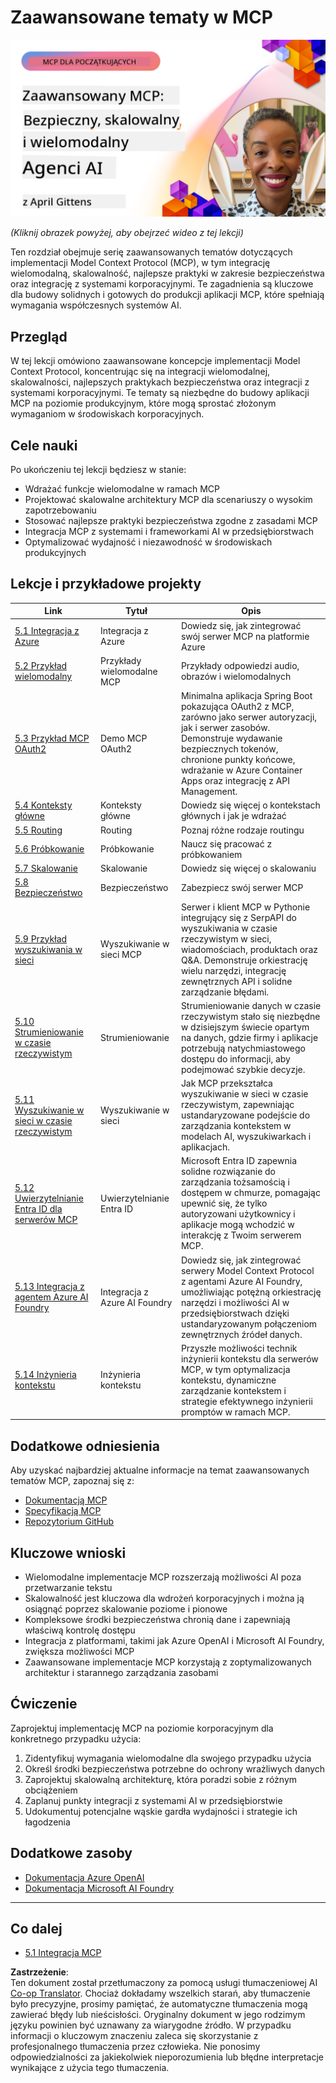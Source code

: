 <!--
CO_OP_TRANSLATOR_METADATA:
{
  "original_hash": "d204bc94ea6027d06a703b21b711ca57",
  "translation_date": "2025-07-29T01:25:45+00:00",
  "source_file": "05-AdvancedTopics/README.md",
  "language_code": "pl"
}
-->
# Zaawansowane tematy w MCP

[![Zaawansowane MCP: Bezpieczne, skalowalne i wielomodalne agenty AI](../../../translated_images/06.42259eaf91fccfc6d06ef1c126c9db04bbff9e5f60a87b782a2ec2616163142f.pl.png)](https://youtu.be/4yjmGvJzYdY)

_(Kliknij obrazek powyżej, aby obejrzeć wideo z tej lekcji)_

Ten rozdział obejmuje serię zaawansowanych tematów dotyczących implementacji Model Context Protocol (MCP), w tym integrację wielomodalną, skalowalność, najlepsze praktyki w zakresie bezpieczeństwa oraz integrację z systemami korporacyjnymi. Te zagadnienia są kluczowe dla budowy solidnych i gotowych do produkcji aplikacji MCP, które spełniają wymagania współczesnych systemów AI.

## Przegląd

W tej lekcji omówiono zaawansowane koncepcje implementacji Model Context Protocol, koncentrując się na integracji wielomodalnej, skalowalności, najlepszych praktykach bezpieczeństwa oraz integracji z systemami korporacyjnymi. Te tematy są niezbędne do budowy aplikacji MCP na poziomie produkcyjnym, które mogą sprostać złożonym wymaganiom w środowiskach korporacyjnych.

## Cele nauki

Po ukończeniu tej lekcji będziesz w stanie:

- Wdrażać funkcje wielomodalne w ramach MCP
- Projektować skalowalne architektury MCP dla scenariuszy o wysokim zapotrzebowaniu
- Stosować najlepsze praktyki bezpieczeństwa zgodne z zasadami MCP
- Integracja MCP z systemami i frameworkami AI w przedsiębiorstwach
- Optymalizować wydajność i niezawodność w środowiskach produkcyjnych

## Lekcje i przykładowe projekty

| Link | Tytuł | Opis |
|------|-------|-------------|
| [5.1 Integracja z Azure](./mcp-integration/README.md) | Integracja z Azure | Dowiedz się, jak zintegrować swój serwer MCP na platformie Azure |
| [5.2 Przykład wielomodalny](./mcp-multi-modality/README.md) | Przykłady wielomodalne MCP | Przykłady odpowiedzi audio, obrazów i wielomodalnych |
| [5.3 Przykład MCP OAuth2](../../../05-AdvancedTopics/mcp-oauth2-demo) | Demo MCP OAuth2 | Minimalna aplikacja Spring Boot pokazująca OAuth2 z MCP, zarówno jako serwer autoryzacji, jak i serwer zasobów. Demonstruje wydawanie bezpiecznych tokenów, chronione punkty końcowe, wdrażanie w Azure Container Apps oraz integrację z API Management. |
| [5.4 Konteksty główne](./mcp-root-contexts/README.md) | Konteksty główne | Dowiedz się więcej o kontekstach głównych i jak je wdrażać |
| [5.5 Routing](./mcp-routing/README.md) | Routing | Poznaj różne rodzaje routingu |
| [5.6 Próbkowanie](./mcp-sampling/README.md) | Próbkowanie | Naucz się pracować z próbkowaniem |
| [5.7 Skalowanie](./mcp-scaling/README.md) | Skalowanie | Dowiedz się więcej o skalowaniu |
| [5.8 Bezpieczeństwo](./mcp-security/README.md) | Bezpieczeństwo | Zabezpiecz swój serwer MCP |
| [5.9 Przykład wyszukiwania w sieci](./web-search-mcp/README.md) | Wyszukiwanie w sieci MCP | Serwer i klient MCP w Pythonie integrujący się z SerpAPI do wyszukiwania w czasie rzeczywistym w sieci, wiadomościach, produktach oraz Q&A. Demonstruje orkiestrację wielu narzędzi, integrację zewnętrznych API i solidne zarządzanie błędami. |
| [5.10 Strumieniowanie w czasie rzeczywistym](./mcp-realtimestreaming/README.md) | Strumieniowanie | Strumieniowanie danych w czasie rzeczywistym stało się niezbędne w dzisiejszym świecie opartym na danych, gdzie firmy i aplikacje potrzebują natychmiastowego dostępu do informacji, aby podejmować szybkie decyzje. |
| [5.11 Wyszukiwanie w sieci w czasie rzeczywistym](./mcp-realtimesearch/README.md) | Wyszukiwanie w sieci | Jak MCP przekształca wyszukiwanie w sieci w czasie rzeczywistym, zapewniając ustandaryzowane podejście do zarządzania kontekstem w modelach AI, wyszukiwarkach i aplikacjach. |
| [5.12 Uwierzytelnianie Entra ID dla serwerów MCP](./mcp-security-entra/README.md) | Uwierzytelnianie Entra ID | Microsoft Entra ID zapewnia solidne rozwiązanie do zarządzania tożsamością i dostępem w chmurze, pomagając upewnić się, że tylko autoryzowani użytkownicy i aplikacje mogą wchodzić w interakcję z Twoim serwerem MCP. |
| [5.13 Integracja z agentem Azure AI Foundry](./mcp-foundry-agent-integration/README.md) | Integracja z Azure AI Foundry | Dowiedz się, jak zintegrować serwery Model Context Protocol z agentami Azure AI Foundry, umożliwiając potężną orkiestrację narzędzi i możliwości AI w przedsiębiorstwach dzięki ustandaryzowanym połączeniom zewnętrznych źródeł danych. |
| [5.14 Inżynieria kontekstu](./mcp-contextengineering/README.md) | Inżynieria kontekstu | Przyszłe możliwości technik inżynierii kontekstu dla serwerów MCP, w tym optymalizacja kontekstu, dynamiczne zarządzanie kontekstem i strategie efektywnego inżynierii promptów w ramach MCP. |

## Dodatkowe odniesienia

Aby uzyskać najbardziej aktualne informacje na temat zaawansowanych tematów MCP, zapoznaj się z:
- [Dokumentacją MCP](https://modelcontextprotocol.io/)
- [Specyfikacją MCP](https://spec.modelcontextprotocol.io/)
- [Repozytorium GitHub](https://github.com/modelcontextprotocol)

## Kluczowe wnioski

- Wielomodalne implementacje MCP rozszerzają możliwości AI poza przetwarzanie tekstu
- Skalowalność jest kluczowa dla wdrożeń korporacyjnych i można ją osiągnąć poprzez skalowanie poziome i pionowe
- Kompleksowe środki bezpieczeństwa chronią dane i zapewniają właściwą kontrolę dostępu
- Integracja z platformami, takimi jak Azure OpenAI i Microsoft AI Foundry, zwiększa możliwości MCP
- Zaawansowane implementacje MCP korzystają z zoptymalizowanych architektur i starannego zarządzania zasobami

## Ćwiczenie

Zaprojektuj implementację MCP na poziomie korporacyjnym dla konkretnego przypadku użycia:

1. Zidentyfikuj wymagania wielomodalne dla swojego przypadku użycia
2. Określ środki bezpieczeństwa potrzebne do ochrony wrażliwych danych
3. Zaprojektuj skalowalną architekturę, która poradzi sobie z różnym obciążeniem
4. Zaplanuj punkty integracji z systemami AI w przedsiębiorstwie
5. Udokumentuj potencjalne wąskie gardła wydajności i strategie ich łagodzenia

## Dodatkowe zasoby

- [Dokumentacja Azure OpenAI](https://learn.microsoft.com/en-us/azure/ai-services/openai/)
- [Dokumentacja Microsoft AI Foundry](https://learn.microsoft.com/en-us/ai-services/)

---

## Co dalej

- [5.1 Integracja MCP](./mcp-integration/README.md)

**Zastrzeżenie**:  
Ten dokument został przetłumaczony za pomocą usługi tłumaczeniowej AI [Co-op Translator](https://github.com/Azure/co-op-translator). Chociaż dokładamy wszelkich starań, aby tłumaczenie było precyzyjne, prosimy pamiętać, że automatyczne tłumaczenia mogą zawierać błędy lub nieścisłości. Oryginalny dokument w jego rodzimym języku powinien być uznawany za wiarygodne źródło. W przypadku informacji o kluczowym znaczeniu zaleca się skorzystanie z profesjonalnego tłumaczenia przez człowieka. Nie ponosimy odpowiedzialności za jakiekolwiek nieporozumienia lub błędne interpretacje wynikające z użycia tego tłumaczenia.